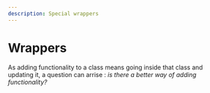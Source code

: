 ```yaml
---
description: Special wrappers
---
```


# Wrappers

As adding functionality to a class means going inside that class and updating it, a question can arrise : _is there a better way of adding functionality?_

